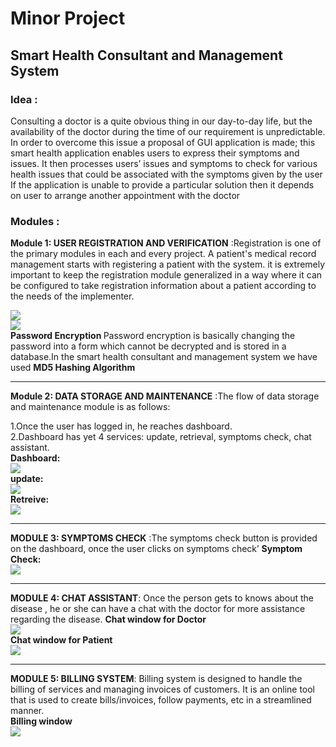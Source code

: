 # Minor Project
## Smart Health Consultant and Management System
### Idea :
Consulting a doctor is a quite obvious thing in our day-to-day life, but the availability of the doctor during the time of our requirement is unpredictable. In order to overcome this issue a proposal of GUI application is made; this smart health application enables users to express their symptoms and issues. It then processes users’ issues and symptoms to check for various health issues that could be associated with the symptoms given by the user If the application is unable to provide a particular solution then it depends on user to arrange another appointment with the doctor 



### Modules :
<b>Module 1: USER REGISTRATION AND VERIFICATION</b> :Registration is one of the primary modules in each and every project. A patient's medical record management starts with registering a patient with the system. it is extremely important to keep the registration module generalized in a way where it can be configured to take registration information about a patient according to the needs of the implementer.<br>
<!-- ![mainwindow](https://user-images.githubusercontent.com/47741140/116852420-eddc6e80-ac11-11eb-86e8-e8b3147f52ae.JPG)<br> -->
<img src="https://user-images.githubusercontent.com/47741140/116852420-eddc6e80-ac11-11eb-86e8-e8b3147f52ae.JPG" /><br>
<img src="https://user-images.githubusercontent.com/47741140/116852961-e1a4e100-ac12-11eb-8a45-0a011aee2dae.JPG" /><br>
<b>	Password Encryption </b> Password encryption is basically changing the password into a form which cannot be decrypted and is stored in a database.In the smart health consultant and management system we have used <b>MD5 Hashing Algorithm</b><hr>
<b>Module 2: DATA STORAGE AND MAINTENANCE</b> :The flow of data storage and maintenance module is as follows:<br>

1.Once the user has logged in, he reaches dashboard.<br>
2.Dashboard has yet 4 services: update, retrieval, symptoms check, chat assistant.<br>
<b>Dashboard:</b><br>
<img src="https://user-images.githubusercontent.com/47741140/116853453-b40c6780-ac13-11eb-8b1f-270c459e5c3c.JPG" /><br>
<b>update:</b><br>
<img src="https://user-images.githubusercontent.com/47741140/116853635-03529800-ac14-11eb-81ad-286df5ffe34e.JPG" /><br>
<b>Retreive:</b><br>
<img src="https://user-images.githubusercontent.com/47741140/116853621-ff267a80-ac13-11eb-8dc4-f04626ddec7b.JPG" /><br>
<hr>

<b>MODULE 3: SYMPTOMS CHECK</b> :The symptoms check button is provided on the dashboard, once the user clicks on symptoms check’
<b>Symptom Check:</b><br>
<img src="https://user-images.githubusercontent.com/47741140/116853930-765c0e80-ac14-11eb-972e-4fd2fda14248.JPG"/><br>
<hr>
<b>MODULE 4: CHAT ASSISTANT</b>: Once the person gets to knows about the disease , he or she can have a chat with the doctor for more assistance regarding the disease.
<b>Chat window for Doctor </b><br>
<img src="https://user-images.githubusercontent.com/47741140/116854139-d6eb4b80-ac14-11eb-9fd3-824cca4c6924.JPG" /><br>
<b>Chat window for Patient </b><br>
<img src="https://user-images.githubusercontent.com/47741140/116854207-f5e9dd80-ac14-11eb-8d37-92da5ff0000d.JPG" /><br>

<hr>

<b>MODULE 5: BILLING SYSTEM</b>: Billing system is designed to handle the billing of services and managing invoices of customers. It is an online tool that is used to create bills/invoices, follow payments, etc in a streamlined manner.<br>
<b>Billing window</b><br>
<img src="https://user-images.githubusercontent.com/47741140/116854536-7577ac80-ac15-11eb-87d7-f02e11145faa.jpg" /><br>
